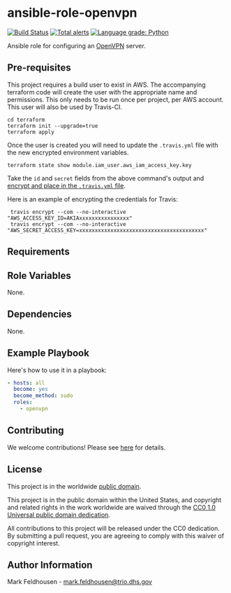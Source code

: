 # ansible-role-openvpn #

[![Build Status](https://travis-ci.com/cisagov/ansible-role-openvpn.svg?branch=develop)](https://travis-ci.com/cisagov/ansible-role-openvpn)
[![Total alerts](https://img.shields.io/lgtm/alerts/g/cisagov/ansible-role-openvpn.svg?logo=lgtm&logoWidth=18)](https://lgtm.com/projects/g/cisagov/ansible-role-openvpn/alerts/)
[![Language grade: Python](https://img.shields.io/lgtm/grade/python/g/cisagov/ansible-role-openvpn.svg?logo=lgtm&logoWidth=18)](https://lgtm.com/projects/g/cisagov/ansible-role-openvpn/context:python)

Ansible role for configuring an [OpenVPN](https://openvpn.net) server.

## Pre-requisites ##

This project requires a build user to exist in AWS.  The accompanying terraform
code will create the user with the appropriate name and permissions.  This only
needs to be run once per project, per AWS account.  This user will also be used by
Travis-CI.

```console
cd terraform
terraform init --upgrade=true
terraform apply
```

Once the user is created you will need to update the `.travis.yml` file with the
new encrypted environment variables.

```console
terraform state show module.iam_user.aws_iam_access_key.key
```

Take the `id` and `secret` fields from the above command's output and [encrypt
and place in the `.travis.yml` file](https://docs.travis-ci.com/user/encryption-keys/).

Here is an example of encrypting the credentials for Travis:

```console
 travis encrypt --com --no-interactive "AWS_ACCESS_KEY_ID=AKIAxxxxxxxxxxxxxxxx"
 travis encrypt --com --no-interactive "AWS_SECRET_ACCESS_KEY=xxxxxxxxxxxxxxxxxxxxxxxxxxxxxxxxxxxxxxxx"
```

## Requirements ##

## Role Variables ##

None.

## Dependencies ##

None.

## Example Playbook ##

Here's how to use it in a playbook:

```yaml
- hosts: all
  become: yes
  become_method: sudo
  roles:
    - openvpn
```

## Contributing ##

We welcome contributions!  Please see [here](CONTRIBUTING.md) for
details.

## License ##

This project is in the worldwide [public domain](LICENSE).

This project is in the public domain within the United States, and
copyright and related rights in the work worldwide are waived through
the [CC0 1.0 Universal public domain
dedication](https://creativecommons.org/publicdomain/zero/1.0/).

All contributions to this project will be released under the CC0
dedication. By submitting a pull request, you are agreeing to comply
with this waiver of copyright interest.

## Author Information ##

Mark Feldhousen - <mark.feldhousen@trio.dhs.gov>
